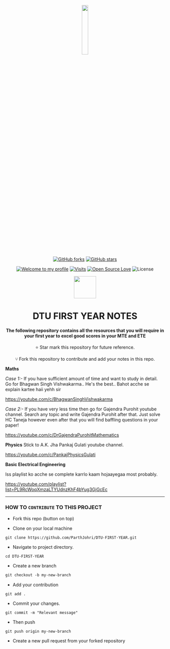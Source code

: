 <p align = 'center'>
 <a href='https://github.com/ParthJohri/DTU-FIRST-YEAR'>
    <img src = "https://upload.wikimedia.org/wikipedia/en/b/b5/DTU%2C_Delhi_official_logo.png" width = '20%'/></a> 
</p>

<div align="center">
 
[![GitHub forks](https://img.shields.io/github/forks/ParthJohri/DTU-FIRST-YEAR?style=social&label=Fork&maxAge=2592000)](https://github.com/ParthJohri)
[![GitHub stars](https://img.shields.io/github/stars/ParthJohri/DTU-FIRST-YEAR?style=social&label=Star&maxAge=2592000)](https://github.com/ParthJohri/DTU-FIRST-YEAR)
<br />
 
[![Welcome to my profile](https://img.shields.io/badge/Hello,Freshers!-Welcome-blue.svg?style=flat&logo=github)](https://github.com/ParthJohri)
[![Visits](https://komarev.com/ghpvc/?username=ParthJohri&label=You%20Are%20Visitor%20No.&color=f20707&logo=github&style=flat-square)](https://github.com/ParthJohri/DTU-FIRST-YEAR)
[![Open Source Love](https://badges.frapsoft.com/os/v2/open-source.svg?v=103)](https://github.com/ParthJohri/DTU-FIRST-YEAR)
![License](https://img.shields.io/badge/License-MIT-red.svg)
<br/>

</div>
<div align="center">
 <img src="https://cdn.iconscout.com/icon/premium/png-256-thumb/book-2377573-1982921.png" height=70px />
</div>
<h1 align="center">DTU FIRST YEAR NOTES</h3>
<h4 align="center" >The following repository contains all the resources that you will require in your first year to excel good scores in your MTE and ETE</h2>
<div align="center"> 

⭐️ Star mark this repository for future reference.

⑂ Fork this repository to contribute and add your notes in this repo.
 
 
</div>


**Maths**

_Case 1:-_
If you have sufficient amount of time and want to study in detail.
Go for Bhagwan Singh Vishwakarma.. He's the best.. Bahot acche se explain kartee haii yehh sir

https://youtube.com/c/BhagwanSinghVishwakarma

_Case 2:-_
If you have very less time then go for Gajendra Purohit youtube channel.
Search any topic and write Gajendra Purohit after that.
Just solve HC Taneja however even after that you will find baffling questions in your paper!

https://youtube.com/c/DrGajendraPurohitMathematics


**Physics** 
Stick to A.K. Jha 
Pankaj Gulati youtube channel.

https://youtube.com/c/PankajPhysicsGulati

**Basic Electrical Engineering**

Iss playlist ko acche se complete karrlo kaam hojaayegaa most probably.

https://youtube.com/playlist?list=PL9RcWoqXmzaLTYUdnzKhF4bYug3GjGcEc

<hr>


### HOW TO `CONTRIBUTE` TO THIS PROJECT

- Fork this repo (button on top)

- Clone on your local machine

```
git clone https://github.com/ParthJohri/DTU-FIRST-YEAR.git
```
- Navigate to project directory.
```
cd DTU-FIRST-YEAR
```

- Create a new branch

```markdown
git checkout -b my-new-branch
```
- Add your contribution
```
git add .
```
- Commit your changes.

```markdown
git commit -m "Relevant message"

```
- Then push 
```
git push origin my-new-branch
```
- Create a new pull request from your forked repository



